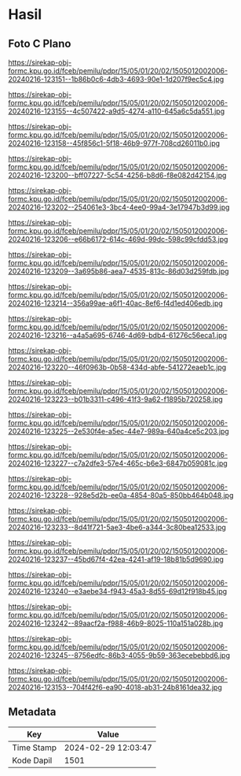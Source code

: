 # Hasil

## Foto C Plano

https://sirekap-obj-formc.kpu.go.id/fceb/pemilu/pdpr/15/05/01/20/02/1505012002006-20240216-123151--1b86b0c6-4db3-4693-90e1-1d207f9ec5c4.jpg

https://sirekap-obj-formc.kpu.go.id/fceb/pemilu/pdpr/15/05/01/20/02/1505012002006-20240216-123155--4c507422-a9d5-4274-a110-645a6c5da551.jpg

https://sirekap-obj-formc.kpu.go.id/fceb/pemilu/pdpr/15/05/01/20/02/1505012002006-20240216-123158--45f856c1-5f18-46b9-977f-708cd26011b0.jpg

https://sirekap-obj-formc.kpu.go.id/fceb/pemilu/pdpr/15/05/01/20/02/1505012002006-20240216-123200--bff07227-5c54-4256-b8d6-f8e082d42154.jpg

https://sirekap-obj-formc.kpu.go.id/fceb/pemilu/pdpr/15/05/01/20/02/1505012002006-20240216-123202--254061e3-3bc4-4ee0-99a4-3e17947b3d99.jpg

https://sirekap-obj-formc.kpu.go.id/fceb/pemilu/pdpr/15/05/01/20/02/1505012002006-20240216-123206--e66b6172-614c-469d-99dc-598c99cfdd53.jpg

https://sirekap-obj-formc.kpu.go.id/fceb/pemilu/pdpr/15/05/01/20/02/1505012002006-20240216-123209--3a695b86-aea7-4535-813c-86d03d259fdb.jpg

https://sirekap-obj-formc.kpu.go.id/fceb/pemilu/pdpr/15/05/01/20/02/1505012002006-20240216-123214--356a99ae-a6f1-40ac-8ef6-f4d1ed406edb.jpg

https://sirekap-obj-formc.kpu.go.id/fceb/pemilu/pdpr/15/05/01/20/02/1505012002006-20240216-123216--a4a5a695-6746-4d69-bdb4-61276c56eca1.jpg

https://sirekap-obj-formc.kpu.go.id/fceb/pemilu/pdpr/15/05/01/20/02/1505012002006-20240216-123220--46f0963b-0b58-434d-abfe-541272eaeb1c.jpg

https://sirekap-obj-formc.kpu.go.id/fceb/pemilu/pdpr/15/05/01/20/02/1505012002006-20240216-123223--b01b3311-c496-41f3-9a62-f1895b720258.jpg

https://sirekap-obj-formc.kpu.go.id/fceb/pemilu/pdpr/15/05/01/20/02/1505012002006-20240216-123225--2e530f4e-a5ec-44e7-989a-640a4ce5c203.jpg

https://sirekap-obj-formc.kpu.go.id/fceb/pemilu/pdpr/15/05/01/20/02/1505012002006-20240216-123227--c7a2dfe3-57e4-465c-b6e3-6847b059081c.jpg

https://sirekap-obj-formc.kpu.go.id/fceb/pemilu/pdpr/15/05/01/20/02/1505012002006-20240216-123228--928e5d2b-ee0a-4854-80a5-850bb464b048.jpg

https://sirekap-obj-formc.kpu.go.id/fceb/pemilu/pdpr/15/05/01/20/02/1505012002006-20240216-123233--8d41f721-5ae3-4be6-a344-3c80bea12533.jpg

https://sirekap-obj-formc.kpu.go.id/fceb/pemilu/pdpr/15/05/01/20/02/1505012002006-20240216-123237--45bd67f4-42ea-4241-af19-18b81b5d9690.jpg

https://sirekap-obj-formc.kpu.go.id/fceb/pemilu/pdpr/15/05/01/20/02/1505012002006-20240216-123240--e3aebe34-f943-45a3-8d55-69d12f918b45.jpg

https://sirekap-obj-formc.kpu.go.id/fceb/pemilu/pdpr/15/05/01/20/02/1505012002006-20240216-123242--89aacf2a-f988-46b9-8025-110a151a028b.jpg

https://sirekap-obj-formc.kpu.go.id/fceb/pemilu/pdpr/15/05/01/20/02/1505012002006-20240216-123245--8756edfc-86b3-4055-9b59-363ecebebbd6.jpg

https://sirekap-obj-formc.kpu.go.id/fceb/pemilu/pdpr/15/05/01/20/02/1505012002006-20240216-123153--704f42f6-ea90-4018-ab31-24b8161dea32.jpg


## Metadata

| Key        | Value               |
| ---------- | ------------------- |
| Time Stamp | 2024-02-29 12:03:47 |
| Kode Dapil | 1501                |



